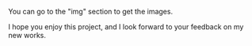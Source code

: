 You can go to the "img" section to get the images.

I hope you enjoy this project, and I look forward to your feedback on my new works.
